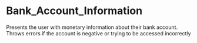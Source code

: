# Bank_Account_Information
Presents the user with monetary information about their bank account. Throws errors if the account is negative or trying to be accessed incorrectly 
